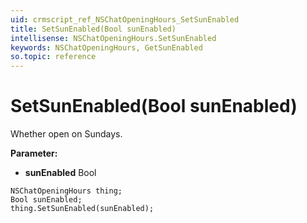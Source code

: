 ```yaml
---
uid: crmscript_ref_NSChatOpeningHours_SetSunEnabled
title: SetSunEnabled(Bool sunEnabled)
intellisense: NSChatOpeningHours.SetSunEnabled
keywords: NSChatOpeningHours, GetSunEnabled
so.topic: reference
---
```


# SetSunEnabled(Bool sunEnabled)

Whether open on Sundays.

**Parameter:** 
 - **sunEnabled** Bool

```crmscript
NSChatOpeningHours thing;
Bool sunEnabled;
thing.SetSunEnabled(sunEnabled);
```


